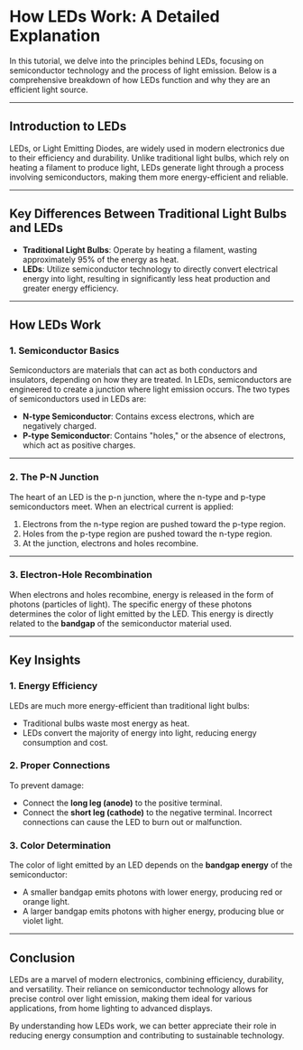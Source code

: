 # How LEDs Work: A Detailed Explanation

In this tutorial, we delve into the principles behind LEDs, focusing on semiconductor technology and the process of light emission. Below is a comprehensive breakdown of how LEDs function and why they are an efficient light source.

---

## **Introduction to LEDs**
LEDs, or Light Emitting Diodes, are widely used in modern electronics due to their efficiency and durability. Unlike traditional light bulbs, which rely on heating a filament to produce light, LEDs generate light through a process involving semiconductors, making them more energy-efficient and reliable.

---

## **Key Differences Between Traditional Light Bulbs and LEDs**
- **Traditional Light Bulbs**: Operate by heating a filament, wasting approximately 95% of the energy as heat.
- **LEDs**: Utilize semiconductor technology to directly convert electrical energy into light, resulting in significantly less heat production and greater energy efficiency.

---

## **How LEDs Work**
### **1. Semiconductor Basics**
Semiconductors are materials that can act as both conductors and insulators, depending on how they are treated. In LEDs, semiconductors are engineered to create a junction where light emission occurs. The two types of semiconductors used in LEDs are:
- **N-type Semiconductor**: Contains excess electrons, which are negatively charged.
- **P-type Semiconductor**: Contains "holes," or the absence of electrons, which act as positive charges.

---

### **2. The P-N Junction**
The heart of an LED is the p-n junction, where the n-type and p-type semiconductors meet. When an electrical current is applied:
1. Electrons from the n-type region are pushed toward the p-type region.
2. Holes from the p-type region are pushed toward the n-type region.
3. At the junction, electrons and holes recombine.

---

### **3. Electron-Hole Recombination**
When electrons and holes recombine, energy is released in the form of photons (particles of light). The specific energy of these photons determines the color of light emitted by the LED. This energy is directly related to the **bandgap** of the semiconductor material used.

---

## **Key Insights**
### **1. Energy Efficiency**
LEDs are much more energy-efficient than traditional light bulbs:
- Traditional bulbs waste most energy as heat.
- LEDs convert the majority of energy into light, reducing energy consumption and cost.

### **2. Proper Connections**
To prevent damage:
- Connect the **long leg (anode)** to the positive terminal.
- Connect the **short leg (cathode)** to the negative terminal.
Incorrect connections can cause the LED to burn out or malfunction.

### **3. Color Determination**
The color of light emitted by an LED depends on the **bandgap energy** of the semiconductor:
- A smaller bandgap emits photons with lower energy, producing red or orange light.
- A larger bandgap emits photons with higher energy, producing blue or violet light.

---

## **Conclusion**
LEDs are a marvel of modern electronics, combining efficiency, durability, and versatility. Their reliance on semiconductor technology allows for precise control over light emission, making them ideal for various applications, from home lighting to advanced displays.

By understanding how LEDs work, we can better appreciate their role in reducing energy consumption and contributing to sustainable technology.
